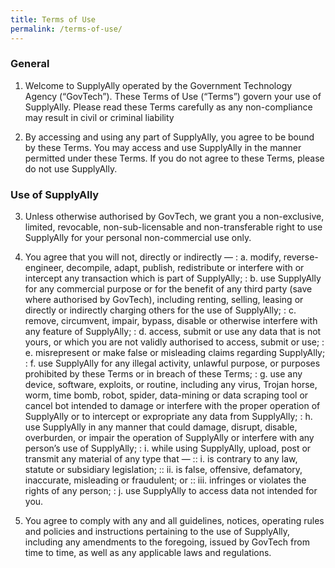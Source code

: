 ```yaml
---
title: Terms of Use
permalink: /terms-of-use/
---
```

### **General**

1. Welcome to SupplyAlly operated by the Government Technology Agency (“GovTech”). These Terms of Use (“Terms”) govern your use of SupplyAlly. Please read these Terms carefully as any non-compliance may result in civil or criminal liability

2. By accessing and using any part of SupplyAlly, you agree to be bound by these Terms. You may access and use SupplyAlly in the manner permitted under these Terms. If you do not agree to these Terms, please do not use SupplyAlly.

### **Use of SupplyAlly**

3. Unless otherwise authorised by GovTech, we grant you a non-exclusive, limited, revocable, non-sub-licensable and non-transferable right to use SupplyAlly for your personal non-commercial use only.

4. You agree that you will not, directly or indirectly —
: a. modify, reverse-engineer, decompile, adapt, publish, redistribute or interfere with or intercept any transaction which is part of SupplyAlly;
: b. use SupplyAlly for any commercial purpose or for the benefit of any third party (save where authorised by GovTech), including renting, selling, leasing or directly or indirectly charging others for the use of SupplyAlly;
: c. remove, circumvent, impair, bypass, disable or otherwise interfere with any feature of SupplyAlly;
: d. access, submit or use any data that is not yours, or which you are not validly authorised to access, submit or use;
: e. misrepresent or make false or misleading claims regarding SupplyAlly;
: f. use SupplyAlly for any illegal activity, unlawful purpose, or purposes prohibited by these Terms or in breach of these Terms;
: g. use any device, software, exploits, or routine, including any virus, Trojan horse, worm, time bomb, robot, spider, data-mining or data scraping tool or cancel bot intended to damage or interfere with the proper operation of SupplyAlly or to intercept or expropriate any data from SupplyAlly;
: h. use SupplyAlly in any manner that could damage, disrupt, disable, overburden, or impair the operation of SupplyAlly or interfere with any person’s use of SupplyAlly;
: i. while using SupplyAlly, upload, post or transmit any material of any type that —
:: i. is contrary to any law, statute or subsidiary legislation;
:: ii. is false, offensive, defamatory, inaccurate, misleading or fraudulent; or
:: iii. infringes or violates the rights of any person;
: j. use SupplyAlly to access data not intended for you.
5. You agree to comply with any and all guidelines, notices, operating rules and policies and instructions pertaining to the use of SupplyAlly, including any amendments to the foregoing, issued by GovTech from time to time, as well as any applicable laws and regulations.
